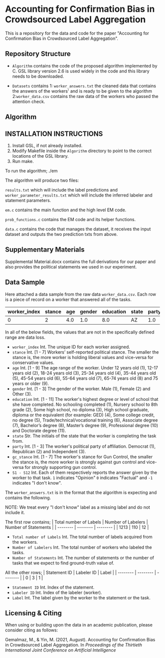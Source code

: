 <p align="center">

# Accounting for Confirmation Bias in Crowdsourced Label Aggregation

This is a repository for the data and code for the paper "Accounting for Confirmation Bias in Crowdsourced Label Aggregation".

## Repository Structure

* `Algorithm` contains the code of the proposed algorithm implemented by C. GSL library version 2.6 is used widely in the code and this library needs to be downloaded.

* `Datasets` contains 1: `worker_answers.txt` the cleaned data that contains the answers of the workers' and is ready to be given to the algorithm 2:`worker_data.csv` contains the raw data of the workers who passed the attention check.
## Algorithm

## INSTALLATION INSTRUCTIONS

1. Install GSL, if not already installed.
2. Modify Makefile inside the `Algorithm` directory to point to the correct locations of the GSL library.
3. Run make.

To run the algorithm;
	./em <Name of the dataset file>

The algorithm will produce two files:

`results.txt` which will include the label predictions and
`worker_parameter_results.txt` which will include the inferred labeler and statement parameters.

`em.c` contains the main function and the high level EM code.

`prob_functions.c` contains the EM code and its helper functions.

`data.c` contains the code that manages the dataset, it receives the input dataset and outputs the two prediction txts from above.

## Supplementary Materials

Supplemental Material.docx contains the full derivations for our paper and also provides the political statements we used in our experiment.

## Data Sample

Here attached a data sample from the raw data `worker_data.csv`. Each row is a piece of record on a worker that answered all of the tasks.

| worker_index | stance | age | gender | education | state | party | gc_stance | S1 | S2 | S3 | S4 | S5 | S6 | S7 | S8 | S9 | S10 | S11 | S12
| -------- | -------- | -------- | -------- | -------- | -------- | -------- | -------- | -------- | -------- | -------- | -------- | -------- | -------- | -------- | -------- | -------- | -------- | -------- | -------- |
| 0 | 2 | 4.0 | 1.0 | 8.0 | AZ | 1.0 | 3.0 | -1 | 0 | 0 | 0 | 0 | -1 | 0 | 0 | 0 | 0 | 1 | -1 |

In all of the below fields, the values that are not in the specifically defined range are data loss.

* `worker_index` Int. The unique ID for each worker assigned.
* `stance` Int. [1 - 7] Workers’ self-reported political stance. The smaller the stance is, the more worker is holding liberal values and vice-versa for conservative values.
* `age` Int. [1 - 9] The age range of the worker. Under 12 years old (1), 12-17 years old (2), 18-24 years old (3), 25-34 years old (4), 35-44 years old (5), 45-54 years old (6), 55-64 years old (7), 65-74 years old (8) and 75 years or older (9).
* `gender` Int. [1 - 3] The gender of the worker. Male (1), Female (2) and Other (3).
* `education` Int. [1 - 11] The worker's highest degree or level of school that she have completed. No schooling completed (1), Nursery school to 8th grade (2), Some high school, no diploma (3), High school graduate, diploma or the equivalent (for example: GED) (4), Some college credit, no degree (5), Trade/technical/vocational training (6), Associate degree (7), Bachelor’s degree (8), Master’s degree (9), Professional degree (10) and Doctorate degree (11).
* `state` Str. The initials of the state that the worker is completing the task from.
* `party` Int. [1 - 3] The worker's political party of affiliation. Democrat (1), Republican (2) and Independent (3).
* `gc_stance` Int. [1 - 7] The worker's stance for Gun Control, the smaller the stance is, the more worker is strongly against gun control and vice-versa for strongly supporting gun control.
* `S1 - S12` Int. Each of them respectively reports the answer given by the worker to that task. `1` indicates "Opinion" `0` indicates "Factual" and `-1` indicates "I don't know".

The `worker_answers.txt` is in the format that the algorithm is expecting and contains the following.

NOTE: We treat every "I don't know" label as a missing label and do not include it.

The first row contains;
| Total number of Labels | Number of Labelers | Number of Statements |
| -------- | -------- | -------- |
| 1213 | 110 | 12 |
* `Total number of Labels` Int. The total number of labels acquired from the workers.
* `Number of Labelers` Int. The total number of workers who labeled the tasks.
* `Number of Statements` Int. The number of statements or the number of tasks that we expect to find ground-truth value of.

All the other rows;
| Statement ID | Labeler ID | Label |
| -------- | -------- | -------- |
| 0 | 3 | 1 |
* `Statement ID` Int. Index of the statement.
* `Labeler ID` Int. Index of the labeler (worker).
* `Label` Int. The label given by the worker to the statement or the task.

## Licensing & Citing
When using or building upon the data in an academic publication, please consider citing as follows:

Gemalmaz, M., & Yin, M. (2021, August). Accounting for Confirmation Bias in Crowdsourced Label Aggregation. In *Proceedings of the Thirtieth International Joint Conference on Artificial Intelligence*
